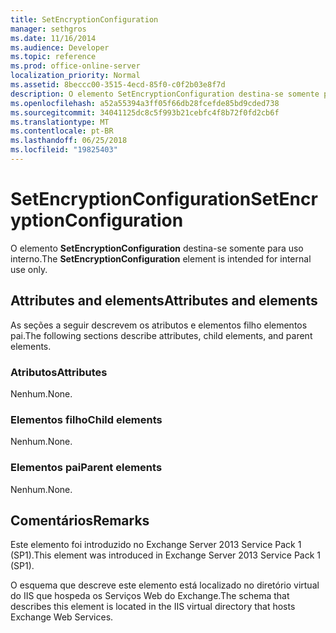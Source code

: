 ```yaml
---
title: SetEncryptionConfiguration
manager: sethgros
ms.date: 11/16/2014
ms.audience: Developer
ms.topic: reference
ms.prod: office-online-server
localization_priority: Normal
ms.assetid: 8beccc00-3515-4ecd-85f0-c0f2b03e8f7d
description: O elemento SetEncryptionConfiguration destina-se somente para uso interno.
ms.openlocfilehash: a52a55394a3ff05f66db28fcefde85bd9cded738
ms.sourcegitcommit: 34041125dc8c5f993b21cebfc4f8b72f0fd2cb6f
ms.translationtype: MT
ms.contentlocale: pt-BR
ms.lasthandoff: 06/25/2018
ms.locfileid: "19825403"
---
```

# <a name="setencryptionconfiguration"></a><span data-ttu-id="031bd-103">SetEncryptionConfiguration</span><span class="sxs-lookup"><span data-stu-id="031bd-103">SetEncryptionConfiguration</span></span>

<span data-ttu-id="031bd-104">O elemento **SetEncryptionConfiguration** destina-se somente para uso interno.</span><span class="sxs-lookup"><span data-stu-id="031bd-104">The **SetEncryptionConfiguration** element is intended for internal use only.</span></span> 

## <a name="attributes-and-elements"></a><span data-ttu-id="031bd-105">Attributes and elements</span><span class="sxs-lookup"><span data-stu-id="031bd-105">Attributes and elements</span></span>

<span data-ttu-id="031bd-106">As seções a seguir descrevem os atributos e elementos filho elementos pai.</span><span class="sxs-lookup"><span data-stu-id="031bd-106">The following sections describe attributes, child elements, and parent elements.</span></span>
  
### <a name="attributes"></a><span data-ttu-id="031bd-107">Atributos</span><span class="sxs-lookup"><span data-stu-id="031bd-107">Attributes</span></span>

<span data-ttu-id="031bd-108">Nenhum.</span><span class="sxs-lookup"><span data-stu-id="031bd-108">None.</span></span>
  
### <a name="child-elements"></a><span data-ttu-id="031bd-109">Elementos filho</span><span class="sxs-lookup"><span data-stu-id="031bd-109">Child elements</span></span>

<span data-ttu-id="031bd-110">Nenhum.</span><span class="sxs-lookup"><span data-stu-id="031bd-110">None.</span></span>
  
### <a name="parent-elements"></a><span data-ttu-id="031bd-111">Elementos pai</span><span class="sxs-lookup"><span data-stu-id="031bd-111">Parent elements</span></span>

<span data-ttu-id="031bd-112">Nenhum.</span><span class="sxs-lookup"><span data-stu-id="031bd-112">None.</span></span>
  
## <a name="remarks"></a><span data-ttu-id="031bd-113">Comentários</span><span class="sxs-lookup"><span data-stu-id="031bd-113">Remarks</span></span>

<span data-ttu-id="031bd-114">Este elemento foi introduzido no Exchange Server 2013 Service Pack 1 (SP1).</span><span class="sxs-lookup"><span data-stu-id="031bd-114">This element was introduced in Exchange Server 2013 Service Pack 1 (SP1).</span></span>
  
<span data-ttu-id="031bd-115">O esquema que descreve este elemento está localizado no diretório virtual do IIS que hospeda os Serviços Web do Exchange.</span><span class="sxs-lookup"><span data-stu-id="031bd-115">The schema that describes this element is located in the IIS virtual directory that hosts Exchange Web Services.</span></span>
  

